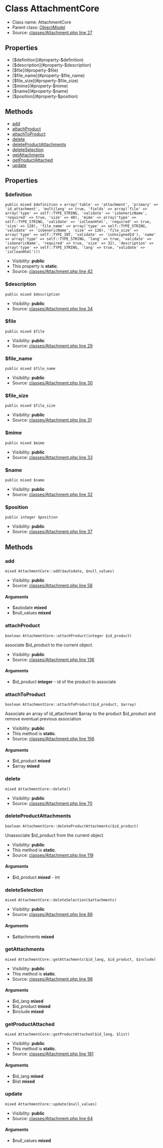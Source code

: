 Class AttachmentCore
=====================





* Class name: AttachmentCore
* Parent class: [ObjectModel](class.ObjectModelCore.md)
* Source: [classes/Attachment.php line 27](https://github.com/PrestaShop/PrestaShop/blob/1.6.1.1/classes/Attachment.php#L27)



Properties
----------

* [$definition](#property-$definition)
* [$description](#property-$description)
* [$file](#property-$file)
* [$file_name](#property-$file_name)
* [$file_size](#property-$file_size)
* [$mime](#property-$mime)
* [$name](#property-$name)
* [$position](#property-$position)

Methods
-------
* [add](#method-add)
* [attachProduct](#method-attachProduct)
* [attachToProduct](#method-attachToProduct)
* [delete](#method-delete)
* [deleteProductAttachments](#method-deleteProductAttachments)
* [deleteSelection](#method-deleteSelection)
* [getAttachments](#method-getAttachments)
* [getProductAttached](#method-getProductAttached)
* [update](#method-update)




Properties
----------


### <a name="property-$definition"></a>$definition

    public mixed $definition = array('table' => 'attachment', 'primary' => 'id_attachment', 'multilang' => true, 'fields' => array('file' => array('type' => self::TYPE_STRING, 'validate' => 'isGenericName', 'required' => true, 'size' => 40), 'mime' => array('type' => self::TYPE_STRING, 'validate' => 'isCleanHtml', 'required' => true, 'size' => 128), 'file_name' => array('type' => self::TYPE_STRING, 'validate' => 'isGenericName', 'size' => 128), 'file_size' => array('type' => self::TYPE_INT, 'validate' => 'isUnsignedId'), 'name' => array('type' => self::TYPE_STRING, 'lang' => true, 'validate' => 'isGenericName', 'required' => true, 'size' => 32), 'description' => array('type' => self::TYPE_STRING, 'lang' => true, 'validate' => 'isCleanHtml')))





* Visibility: **public**
* This property is **static**.
* Source: [classes/Attachment.php line 42](https://github.com/PrestaShop/PrestaShop/blob/1.6.1.1/classes/Attachment.php#L42)


### <a name="property-$description"></a>$description

    public mixed $description





* Visibility: **public**
* Source: [classes/Attachment.php line 34](https://github.com/PrestaShop/PrestaShop/blob/1.6.1.1/classes/Attachment.php#L34)


### <a name="property-$file"></a>$file

    public mixed $file





* Visibility: **public**
* Source: [classes/Attachment.php line 29](https://github.com/PrestaShop/PrestaShop/blob/1.6.1.1/classes/Attachment.php#L29)


### <a name="property-$file_name"></a>$file_name

    public mixed $file_name





* Visibility: **public**
* Source: [classes/Attachment.php line 30](https://github.com/PrestaShop/PrestaShop/blob/1.6.1.1/classes/Attachment.php#L30)


### <a name="property-$file_size"></a>$file_size

    public mixed $file_size





* Visibility: **public**
* Source: [classes/Attachment.php line 31](https://github.com/PrestaShop/PrestaShop/blob/1.6.1.1/classes/Attachment.php#L31)


### <a name="property-$mime"></a>$mime

    public mixed $mime





* Visibility: **public**
* Source: [classes/Attachment.php line 33](https://github.com/PrestaShop/PrestaShop/blob/1.6.1.1/classes/Attachment.php#L33)


### <a name="property-$name"></a>$name

    public mixed $name





* Visibility: **public**
* Source: [classes/Attachment.php line 32](https://github.com/PrestaShop/PrestaShop/blob/1.6.1.1/classes/Attachment.php#L32)


### <a name="property-$position"></a>$position

    public integer $position





* Visibility: **public**
* Source: [classes/Attachment.php line 37](https://github.com/PrestaShop/PrestaShop/blob/1.6.1.1/classes/Attachment.php#L37)


Methods
-------


### <a name="method-add"></a>add

    mixed AttachmentCore::add($autodate, $null_values)





* Visibility: **public**
* Source: [classes/Attachment.php line 58](https://github.com/PrestaShop/PrestaShop/blob/1.6.1.1/classes/Attachment.php#L58)


#### Arguments
* $autodate **mixed**
* $null_values **mixed**



### <a name="method-attachProduct"></a>attachProduct

    boolean AttachmentCore::attachProduct(integer $id_product)

associate $id_product to the current object.



* Visibility: **public**
* Source: [classes/Attachment.php line 136](https://github.com/PrestaShop/PrestaShop/blob/1.6.1.1/classes/Attachment.php#L136)


#### Arguments
* $id_product **integer** - id of the product to associate



### <a name="method-attachToProduct"></a>attachToProduct

    boolean AttachmentCore::attachToProduct($id_product, $array)

Associate an array of id_attachment $array to the product $id_product
and remove eventual previous association



* Visibility: **public**
* This method is **static**.
* Source: [classes/Attachment.php line 156](https://github.com/PrestaShop/PrestaShop/blob/1.6.1.1/classes/Attachment.php#L156)


#### Arguments
* $id_product **mixed**
* $array **mixed**



### <a name="method-delete"></a>delete

    mixed AttachmentCore::delete()





* Visibility: **public**
* Source: [classes/Attachment.php line 70](https://github.com/PrestaShop/PrestaShop/blob/1.6.1.1/classes/Attachment.php#L70)




### <a name="method-deleteProductAttachments"></a>deleteProductAttachments

    boolean AttachmentCore::deleteProductAttachments($id_product)

Unassociate $id_product from the current object



* Visibility: **public**
* This method is **static**.
* Source: [classes/Attachment.php line 119](https://github.com/PrestaShop/PrestaShop/blob/1.6.1.1/classes/Attachment.php#L119)


#### Arguments
* $id_product **mixed** - int



### <a name="method-deleteSelection"></a>deleteSelection

    mixed AttachmentCore::deleteSelection($attachments)





* Visibility: **public**
* Source: [classes/Attachment.php line 88](https://github.com/PrestaShop/PrestaShop/blob/1.6.1.1/classes/Attachment.php#L88)


#### Arguments
* $attachments **mixed**



### <a name="method-getAttachments"></a>getAttachments

    mixed AttachmentCore::getAttachments($id_lang, $id_product, $include)





* Visibility: **public**
* This method is **static**.
* Source: [classes/Attachment.php line 98](https://github.com/PrestaShop/PrestaShop/blob/1.6.1.1/classes/Attachment.php#L98)


#### Arguments
* $id_lang **mixed**
* $id_product **mixed**
* $include **mixed**



### <a name="method-getProductAttached"></a>getProductAttached

    mixed AttachmentCore::getProductAttached($id_lang, $list)





* Visibility: **public**
* This method is **static**.
* Source: [classes/Attachment.php line 181](https://github.com/PrestaShop/PrestaShop/blob/1.6.1.1/classes/Attachment.php#L181)


#### Arguments
* $id_lang **mixed**
* $list **mixed**



### <a name="method-update"></a>update

    mixed AttachmentCore::update($null_values)





* Visibility: **public**
* Source: [classes/Attachment.php line 64](https://github.com/PrestaShop/PrestaShop/blob/1.6.1.1/classes/Attachment.php#L64)


#### Arguments
* $null_values **mixed**


